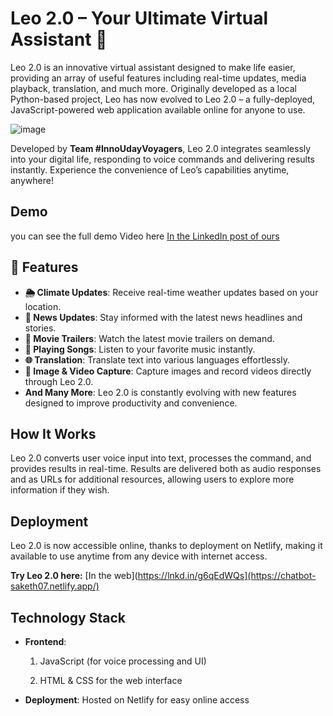 

# Leo 2.0 – Your Ultimate Virtual Assistant 🤖

Leo 2.0 is an innovative virtual assistant designed to make life easier, providing an array of useful features including real-time updates, media playback, translation, and much more. Originally developed as a local Python-based project, Leo has now evolved to Leo 2.0 – a fully-deployed, JavaScript-powered web application available online for anyone to use.

![image](https://github.com/user-attachments/assets/eed681e5-73de-4276-af1b-cc54698428e9)

Developed by **Team #InnoUdayVoyagers**, Leo 2.0 integrates seamlessly into your digital life, responding to voice commands and delivering results instantly. Experience the convenience of Leo’s capabilities anytime, anywhere!

 ## Demo
 you can see the full demo Video here
[In the LinkedIn post of ours](https://www.linkedin.com/feed/update/urn:li:activity:7217188718502166530/)
## 🚀 Features

- **🌦️ Climate Updates**: Receive real-time weather updates based on your location.
- **📰 News Updates**: Stay informed with the latest news headlines and stories.
- **🎥 Movie Trailers**: Watch the latest movie trailers on demand.
- **🎵 Playing Songs**: Listen to your favorite music instantly.
- **🌐 Translation**: Translate text into various languages effortlessly.
- **📸 Image & Video Capture**: Capture images and record videos directly through Leo 2.0.
- **And Many More**: Leo 2.0 is constantly evolving with new features designed to improve productivity and convenience.

## How It Works

Leo 2.0 converts user voice input into text, processes the command, and provides results in real-time. Results are delivered both as audio responses and as URLs for additional resources, allowing users to explore more information if they wish.

## Deployment

Leo 2.0 is now accessible online, thanks to deployment on Netlify, making it available to use anytime from any device with internet access.

**Try Leo 2.0 here:** [In the web](https://lnkd.in/g6qEdWQs](https://chatbot-saketh07.netlify.app/)

## Technology Stack

- **Frontend**:
   
   1. JavaScript (for voice processing and UI)

   2. HTML & CSS for the web interface
  
- **Deployment**: Hosted on Netlify for easy online access




